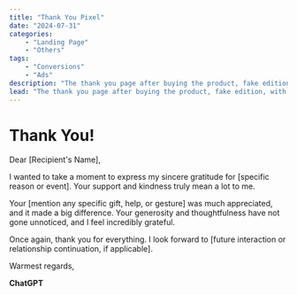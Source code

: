 ```yaml
---
title: "Thank You Pixel"
date: "2024-07-31"
categories:
    - "Landing Page"
    - "Others"
tags:
    - "Conversions"
    - "Ads"
description: "The thank you page after buying the product, fake edition, with pixel lib"
lead: "The thank you page after buying the product, fake edition, with pixel lib"
---
```


<script src="https://sdk-dev.moneyoyo.org/v1/pxl.js" defer></script>

# Thank You!

Dear [Recipient's Name],

I wanted to take a moment to express my sincere gratitude for [specific reason or event]. Your support and kindness
truly mean a lot to me.

Your [mention any specific gift, help, or gesture] was much appreciated, and it made a big difference. Your generosity
and thoughtfulness have not gone unnoticed, and I feel incredibly grateful.

Once again, thank you for everything. I look forward
to [future interaction or relationship continuation, if applicable].

Warmest regards,

**ChatGPT**

<script>window.mnyypxl();</script>
